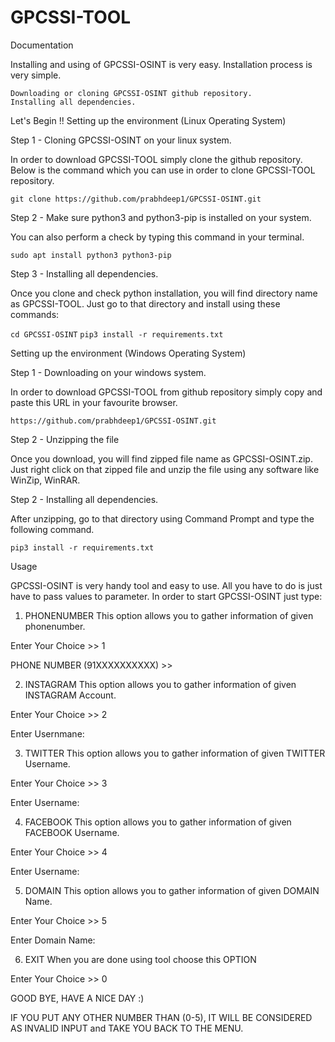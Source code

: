 # GPCSSI-TOOL

Documentation

Installing and using of GPCSSI-OSINT is very easy. Installation process is very simple.

    Downloading or cloning GPCSSI-OSINT github repository.
    Installing all dependencies.

Let's Begin !!
Setting up the environment (Linux Operating System)

Step 1 - Cloning GPCSSI-OSINT on your linux system.

In order to download GPCSSI-TOOL simply clone the github repository. Below is the command which you can use in order to clone GPCSSI-TOOL repository.

```git clone https://github.com/prabhdeep1/GPCSSI-OSINT.git```

Step 2 - Make sure python3 and python3-pip is installed on your system.

You can also perform a check by typing this command in your terminal.

```sudo apt install python3 python3-pip```

Step 3 - Installing all dependencies.

Once you clone and check python installation, you will find directory name as GPCSSI-TOOL. Just go to that directory and install using these commands:

```cd GPCSSI-OSINT``` 
``` pip3 install -r requirements.txt ```

Setting up the environment (Windows Operating System)

Step 1 - Downloading  on your windows system.

In order to download GPCSSI-TOOL from github repository simply copy and paste this URL in your favourite browser.

```https://github.com/prabhdeep1/GPCSSI-OSINT.git```

Step 2 - Unzipping the file

Once you download, you will find zipped file name as GPCSSI-OSINT.zip. Just right click on that zipped file and unzip the file using any software like WinZip, WinRAR.

Step 2 - Installing all dependencies.

After unzipping, go to that directory using Command Prompt and type the following command.

```pip3 install -r requirements.txt```

Usage

GPCSSI-OSINT is very handy tool and easy to use. All you have to do is just have to pass values to parameter. In order to start GPCSSI-OSINT just type:

1. PHONENUMBER
This option allows you to gather information of given phonenumber.

Enter Your Choice >> 1

PHONE NUMBER (91XXXXXXXXXX) >>

2. INSTAGRAM
This option allows you to gather information of given INSTAGRAM Account.

Enter Your Choice >> 2

Enter Usernmane: 

3. TWITTER
This option allows you to gather information of given TWITTER Username.

Enter Your Choice >> 3

Enter Username:

4. FACEBOOK
This option allows you to gather information of given FACEBOOK Username.

Enter Your Choice >> 4

Enter Username:

5. DOMAIN
This option allows you to gather information of given DOMAIN Name.

Enter Your Choice >> 5

Enter Domain Name:

6. EXIT
When you are done using tool choose this OPTION

Enter Your Choice >> 0

GOOD BYE, HAVE A NICE DAY :)

IF YOU PUT ANY OTHER NUMBER THAN (0-5), IT WILL BE CONSIDERED AS INVALID INPUT and TAKE YOU BACK TO THE MENU.



